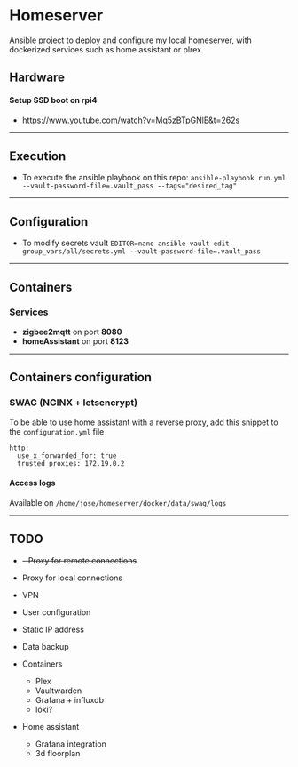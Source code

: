# Homeserver

Ansible project to deploy and configure my local homeserver, with dockerized services such as home assistant or plrex

## Hardware

#### Setup SSD boot on rpi4

- https://www.youtube.com/watch?v=Mq5zBTpGNlE&t=262s

----

## Execution

- To execute the ansible playbook on this repo:
  `ansible-playbook run.yml --vault-password-file=.vault_pass --tags="desired_tag"`

----

## Configuration

- To modify secrets vault
  `EDITOR=nano ansible-vault edit group_vars/all/secrets.yml --vault-password-file=.vault_pass`

----

## Containers

### Services

- **zigbee2mqtt** on port **8080**
- **homeAssistant** on port **8123**

----

## Containers configuration

### SWAG (NGINX + letsencrypt)

To be able to use home assistant with a reverse proxy, add this snippet to the `configuration.yml` file

```
http:
  use_x_forwarded_for: true
  trusted_proxies: 172.19.0.2
```

#### Access logs

Available on `/home/jose/homeserver/docker/data/swag/logs`


----

## TODO

- ~~- Proxy for remote connections~~
- Proxy for local connections
- VPN
- User configuration
- Static IP address
- Data backup

- Containers
    - Plex
    - Vaultwarden
    - Grafana + influxdb
    - loki?

- Home assistant
    - Grafana integration
    - 3d floorplan
